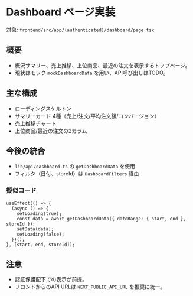 # Dashboard ページ実装

対象: `frontend/src/app/(authenticated)/dashboard/page.tsx`

## 概要
- 概況サマリー、売上推移、上位商品、最近の注文を表示するトップページ。
- 現状はモック `mockDashboardData` を用い、API呼び出しはTODO。

## 主な構成
- ローディングスケルトン
- サマリーカード 4種（売上/注文/平均注文額/コンバージョン）
- 売上推移チャート
- 上位商品/最近の注文の2カラム

## 今後の統合
- `lib/api/dashboard.ts` の `getDashboardData` を使用
- フィルタ（日付、storeId）は `DashboardFilters` 経由

### 擬似コード
```tsx
useEffect(() => {
  (async () => {
    setLoading(true);
    const data = await getDashboardData({ dateRange: { start, end }, storeId });
    setData(data);
    setLoading(false);
  })();
}, [start, end, storeId]);
```

## 注意
- 認証保護配下での表示が前提。
- フロントからのAPI URLは `NEXT_PUBLIC_API_URL` を推奨に統一。
